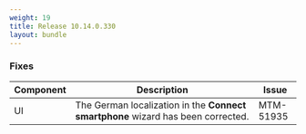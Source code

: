 ```yaml
---
weight: 19
title: Release 10.14.0.330
layout: bundle
---
```


<!--10.14.0.325 - 10.14.0.330-->


### Fixes

<div><table ><colgroup>
<col style="width: 15%;"><col style="width: 70%;"><col style="width: 15%;"></colgroup>
<thead><tr>
<th>
Component</th>
<th>
Description</th>
<th>
Issue</th>
</tr>
</thead><tbody>

<tr>
<td>UI</td>
<td>The German localization in the <b>Connect smartphone</b> wizard has been corrected.</td>
<td>MTM-51935</td>
</tr>

</tbody></table></div>
